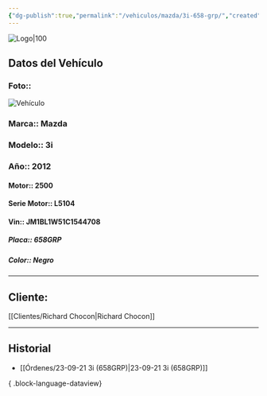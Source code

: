 ```yaml
---
{"dg-publish":true,"permalink":"/vehiculos/mazda/3i-658-grp/","created":"","updated":""}
---
```


![Logo|100](http://drive.google.com/uc?export=view&id=137fl3TIZ0-PU8b-Pt0bsjclwHub_u78G)

## Datos del Vehículo 
### Foto:: 
![Vehículo](http://drive.google.com/uc?export=view&id=1e5pzKAJs4x7ZIpXTqA5LBu8s6gTih7Wc)

### Marca:: Mazda 
### Modelo:: 3i
### Año:: 2012
#### Motor:: 2500
#### Serie Motor:: L5104
#### Vin:: JM1BL1W51C1544708
##### Placa:: 658GRP
##### Color:: Negro
---

## Cliente:

[[Clientes/Richard Chocon\|Richard Chocon]]

---

## Historial

- [[Órdenes/23-09-21 3i (658GRP)\|23-09-21 3i (658GRP)]]

{ .block-language-dataview} 